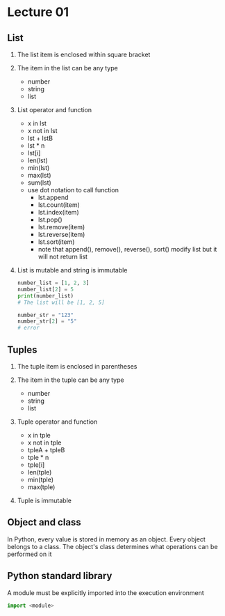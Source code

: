 # Lecture 01

## List

1. The list item is enclosed within square bracket

2. The item in the list can be any type
    - number
    - string
    - list
    
3. List operator and function
    - x in lst
    - x not in lst
    - lst + lstB
    - lst * n
    - lst[i]
    - len(lst)
    - min(lst)
    - max(lst)
    - sum(lst)
    - use dot notation to call function
        - lst.append
        - lst.count(item)
        - lst.index(item)
        - lst.pop()
        - lst.remove(item)
        - lst.reverse(item)
        - lst.sort(item)
        - note that append(), remove(), reverse(), sort() modify list but it will not return list
        
    
4. List is mutable and string is immutable

    ```python
    number_list = [1, 2, 3]
    number_list[2] = 5
    print(number_list)
    # The list will be [1, 2, 5]
    
    number_str = "123"
    number_str[2] = "5"
    # error
    ```

## Tuples        

1. The tuple item is enclosed in parentheses        

2. The item in the tuple can be any type 
    - number
    - string
    - list
    
3. Tuple operator and function
    - x in tple
    - x not in tple
    - tpleA + tpleB
    - tple * n
    - tple[i]
    - len(tple)
    - min(tple)
    - max(tple)
    
4. Tuple is immutable                

## Object and class        

In Python, every value is stored in memory as an object. Every object belongs to a class. The object's class determines what operations can be performed on it

## Python standard library        

A module must be explicitly imported into the execution environment

```python
import <module>
```        

























